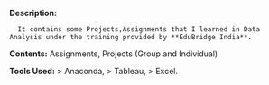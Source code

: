 **Description:**

      It contains some Projects,Assignments that I learned in Data Analysis under the training provided by **EduBridge India**.

**Contents:**
          Assignments, 
          Projects (Group and Individual)
        
**Tools Used:**
        > Anaconda, 
        > Tableau, 
        > Excel.

        
        
        
        
